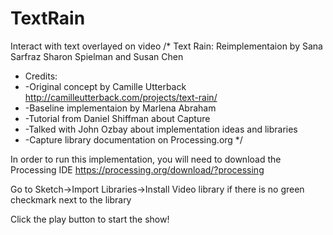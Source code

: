 # TextRain
Interact with text overlayed on video
/* Text Rain: Reimplementaion by Sana Sarfraz Sharon Spielman and Susan Chen
 * Credits:
 * -Original concept by Camille Utterback http://camilleutterback.com/projects/text-rain/ 
 * -Baseline implementaion by Marlena Abraham
 *  -Tutorial from Daniel Shiffman about Capture
 *  -Talked with John Ozbay about implementation ideas and libraries
 *  -Capture library documentation on Processing.org
 */

In order to run this implementation, you will need to download the Processing IDE https://processing.org/download/?processing

Go to Sketch->Import Libraries->Install Video library if there is no green checkmark next to the library 

Click the play button to start the show! 
